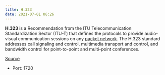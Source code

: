 ```yaml
---
title: H.323
date: 2021-07-01 06:26
---
```


**H.323** is a Recommendation from the ITU Telecommunication Standardization Sector
(ITU-T) that defines the protocols to provide audio-visual communication
sessions on any [packet network](2021-06-18--06-13-12Z--packet_switching.md).
The H.323 standard addresses call signaling and control, multimedia transport
and control, and bandwidth control for point-to-point and multi-point
conferences.

[Source](https://en.wikipedia.org/wiki/H.323)

* Port: 1720
